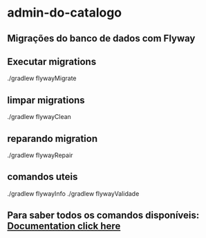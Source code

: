 # admin-do-catalogo
## Migrações do banco de dados com Flyway

## Executar migrations
./gradlew flywayMigrate

## limpar migrations
./gradlew flywayClean

## reparando migration
./gradlew flywayRepair

## comandos uteis
./gradlew flywayInfo
./gradlew flywayValidade

## Para saber todos os comandos disponíveis: [Documentation click here]( https://documentation.red-gate.com/fd/ )

